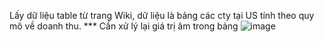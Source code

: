 Lấy dữ liệu table từ trang Wiki, dữ liệu là bảng các cty tại US tính theo quy mô về doanh thu.
*** Cần xử lý lại giá trị âm trong bảng
![image](https://github.com/NguyenVy286/Data-Projects/assets/145783896/d1fd754f-ce7e-4020-a5f9-6e2c6132c478)

